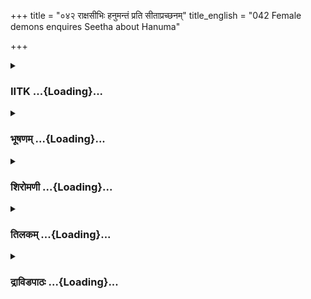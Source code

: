 +++
title = "०४२ राक्षसीभिः हनुमन्तं प्रति सीताप्रच्छनम्"
title_english = "042 Female demons enquires Seetha about Hanuma"

+++
<div caption="श्रीराम-हरिसीताराममूर्ति-घनपाठिभ्यां वचनम्" class="audioEmbed" src="https://archive.org/download/Ramayana-recitation-Sriram-harisItArAmamUrti-Ghanapaati-v2/Kanda_5/Kanda_5_SK-042-Female-demons_enquires_Seetha_about_Hanuma.mp3"></div>

<div class="js_include collapsed" newlevelforh1="3" title="IITK" unfilled url="/purANam/rAmAyaNam/audIchya-pAThaH/iitk/5_sundarakANDam/06-vana-nAshaH/042_rAxasIbhiH_hanumantaM_prati_sItAprachChanam.md">
<details><summary><h3>IITK ...{Loading}...</h3></summary>

Hanuman ruins Ashoka garden -- kills eighty thousand kinkaras



#### श्लोकः
##### मूलम्
ततः पक्षिनिनादेन वृक्षभङ्गस्वनेन च।  
बभूवुस्त्राससम्भ्रान्तास्सर्वे लङ्कानिवासिनः॥5.42.1॥

##### शब्दार्थः
ततः thereafter, पक्षिनिनादेन by the sounds of birds, वृक्षभङ्गस्वनेन by the cracking sound of trees, सर्वे all, लङ्कानिवासिनः the residents of Lanka, त्राससम्भ्रान्ताः were panicked, बभूवुः became.

##### आङ्ग्लानुवादः
The residents of Lanka panicked at the shrieking sounds of birds and cracking sounds of trees.



#### श्लोकः
##### मूलम्
विद्रुताश्च भयत्रस्ता विनेदुर्मृगपक्षिणः।  
रक्षसां च निमित्तानि क्रूराणि प्रतिपेदिरे॥5.42.2॥

##### शब्दार्थः
मृगपक्षिणः beasts and birds, विद्रुताः ran and flown away, भयत्रस्ताः became scared, विनेदुः screeching in all directions, रक्षसां च for the ogres, क्रूराणि fierce, निमित्तानि portents, प्रतिपेदिरे appeared.

##### आङ्ग्लानुवादः
The frightened beasts and birds ran and flew, screeching in all directions. Fierce portents appeared to the demons.



#### श्लोकः
##### मूलम्
ततो गतायां निद्रायां राक्षस्यो विकृताननाः।  
तद्वनं ददृशुर्भग्नं तं च वीरं महाकपिम्॥5.42.3॥

##### शब्दार्थः
ततः then, विकृताननाः women of hideous faces, राक्षस्यः ogressses, निद्रायाम् in sleep, गतायाम् was awakened, भग्नम् devastated, तत् that, वनम् garden, वीरम् hero, तं महाकपिं च that great vanara, ददृशुः saw.

##### आङ्ग्लानुवादः
Hideouslooking ogresses, awakened from sleep, saw the garden devastated by the heroic Vanara.



#### श्लोकः
##### मूलम्
स ता दृष्ट्वा महाबाहुर्महासत्त्वो महाबलः।  
चकार सुमहद्रूपं राक्षसीनां भयावहम्॥5.42.4॥

##### शब्दार्थः
महाबाहुः strong armed one, महासत्त्वः a great hero, महाबलः mighty, सः he, Hanuman, ताः the women, दृष्ट्वा seeing, राक्षसीनाम् for the ogresses, भयावहम् to create fear, सुमहत् very huge, रूपम् form, चकार assumed.

##### आङ्ग्लानुवादः
When the powerful, mighty and strongarmed Hanuman saw the ogresses he assumed a very huge form in order to strike terror in them.



#### श्लोकः
##### मूलम्
ततस्तं गिरिसङ्काशमतिकायं महाबलम्।  
राक्षस्यो वानरं दृष्ट्वा पप्रच्छुर्जनकात्मजाम्॥5.42.5॥

##### शब्दार्थः
ततः then, गिरिसङ्काशम् looking like a mountain, अतिकायम् of huge body, महाबलम्  mighty, तं वानरम् that vanara, दृष्ट्वा after seeing, राक्षस्यः ogresses, जनकात्मजाम् Janaki, पप्रच्छुः questioned.

##### आङ्ग्लानुवादः
Then, seeing the huge body of the mighty vanara resembling a mountain the ogresses questioned Janaki about him.



#### श्लोकः
##### मूलम्
कोऽयं कस्य कुतो वायं किं निमित्तमिहागतः।  
कथं त्वया सहानेन संवादः कृत इत्युत॥5.42.6॥

##### शब्दार्थः
अयम् this person, कः who, कस्य whose, अयम् he, कुतः from where, किं निमित्तम् for what purpose, इह here, आगतः he has come, उत or, अनेन by him, त्वया सह with you, संवादः talk, कृतः  made.

##### आङ्ग्लानुवादः
"Who is he? By whom has he been sent? From where and why did he come here? What dialogue  did you have with him?



#### श्लोकः
##### मूलम्
आचक्ष्व नो विशालाक्षि मा भूत्ते सुभगे भयम्।  
संवादमसितापाङ्गे त्वया किं कृतवानयम्॥5.42.7॥

##### शब्दार्थः
विशालाक्षि largeeyed lady, नः to us, आचक्ष्व O you may tell, सुभगे O auspicious one, ते to you, भयम् fear, मा भूत् let there be none, असितापाङ्गे O lady with dark sideglances, अयम् this, त्वया with you, किम् what, संवादम् dialogue, कृतवान् he had.

##### आङ्ग्लानुवादः
"O lovely, largeeyed lady O auspicious one have no fear. What conversation did he have with you? Tell us".



#### श्लोकः
##### मूलम्
अथाब्रवीन्महासाध्वी सीता सर्वाङ्गसुन्दरी।  
रक्षसां भीमरूपाणां विज्ञाने मम का गतिः॥5.42.8॥

##### शब्दार्थः
अथ then, महासाध्वी a chaste lady, सर्वाङ्गसुन्दरी a lady of beautiful limbs, सीता Sita, तदा then, अब्रवीत् said, भीमरूपाणाम् of fierce form, रक्षसाम् of ogresses, विज्ञाने in knowing, गतिः direction, मम to me, का what?

##### आङ्ग्लानुवादः
Chaste and beautiful Sita said, "How do I know about the ogresses who assume many fierce forms?"



#### श्लोकः
##### मूलम्
यूयमेवाभिजानीत योऽयं यद्वा करिष्यति।  
अहिरेव ह्यहेः पादान्विजानाति न संशयः॥5.42.9॥

##### शब्दार्थः
अयम् this, यः whoever, यद्वा what, करिष्यति he is about, यूयमेव you alone, अभिजानीत you may find out, अहेः of a serpent, पादान् feet, अहिरेव a serpent alone, विजानाति  knows, संशयः doubt, न no.

##### आङ्ग्लानुवादः
"You alone can know about who he is and what he is about. A serpent alone knows the movement (footprints) of another serpent. There is no doubt about it.



#### श्लोकः
##### मूलम्
अहमप्यस्य भीतास्मि नैनं जानामि को न्वयं।  
वेद्मि राक्षसमेवैनं कामरूपिणमागतम्॥5.42.10॥

##### शब्दार्थः
अहमपि I am also, अस्य at him, भीता अस्मि I am scared of,  एनम् him, को नु who he is, अयम् this person, न जानामि I do not know, एनम् him, आगतम् came, कामरूपिणम् who has assumed his desired form in various ways, राक्षसमेव demon only, वेद्मि I think.

##### आङ्ग्लानुवादः
"I am also scared of him. I do not know who he is. I think he is a demon, who came here assuming a form of his choice.



#### श्लोकः
##### मूलम्
वैदेह्या वचनं श्रुत्वा राक्षस्यो विद्रुता दिशः।  
स्थिताः काश्चिद्गताः काश्चिद्रावणाय निवेदितुम्॥5.42.11॥

##### शब्दार्थः
वैदेह्याः Vaidehi's, वचनम् words, श्रुत्वा after listening to, राक्षस्यः ogresses, दिशः in all directions, विद्रुताः ran, काश्चित् some, स्थिताः stood there, काश्चित् some, रावणाय to Ravana, निवेदितुम् to report, गताः fled.

##### आङ्ग्लानुवादः
LIstening to Vaidehi's words the ogresses divided themselves and fled in all directions. While some stood there, others went to report to Ravana.



#### श्लोकः
##### मूलम्
रावणस्य समीपे तु राक्षस्यो विकृताननाः।  
विरूपं वानरं भीममाख्यातुमुपचक्रमुः॥5.42.12॥

##### शब्दार्थः
विकृताननाः uglyfaced, राक्षस्यः shedemons, रावणस्य to Ravana, समीपे presence, विरूपम्  disfigured, भीमम् frightening, वानरम् vanara, आख्यातुम् to report, उपचक्रमुः started.

##### आङ्ग्लानुवादः
The uglyfaced ogresses went to the presence of Ravana and reported about the frightening form of the vanara.



#### श्लोकः
##### मूलम्
अशोकवनिकामध्ये राजन्भीमवपुः कपिः।  
सीतया कृतसंवादस्तिष्ठत्यमितविक्रमः॥5.42.13॥

##### शब्दार्थः
राजन् O king, सीतया with Sita, कृतसंवादः had a dialogue, भीमवपुः fearsome figure, अमितविक्रमः very powerful, कपिः vanara, अशोकवनिकामध्ये in the midst of Ashoka garden, तिष्ठति is stationed.

##### आङ्ग्लानुवादः
"Your majesty an extremely powerful and frightening Vanara had a dialogue with Sita. He is stationed in the midst of Ashoka garden.



#### श्लोकः
##### मूलम्
न च तं जानकी सीता हरिं हरिणलोचना।  
अस्माभिर्बहुधा पृष्टा निवेदयितुमिच्छति॥5.42.14॥

##### शब्दार्थः
हरिणलोचना deereyed, जानकी Janaki, सीता Sita, अस्माभिः by us, पृष्टा questioned, तम् about him, निवेदयितुम् to disclose, न इच्छति not willing.

##### आङ्ग्लानुवादः
"The deereyed Sita is not willing to disclose to us his identity even when we questioned her.



#### श्लोकः
##### मूलम्
वासवस्य भवेद्दूतो दूतो वैश्रवणस्य वा।  
प्रेषितो वापि रामेण सीतान्वेषणकाङ्क्षया॥5.42.15॥

##### शब्दार्थः
वासवस्य Vasava's, दूतः envoy, वैश्रवणस्य Vaisravana's, दूतो वा is he an envoy, सीतान्वेषणकाङ्क्षया or one who has come to trace Sita, रामेण by Rama, प्रेषितो वापि or sent, भवेत् may be.

##### आङ्ग्लानुवादः
"He may be an envoy of Indra or Kubera or of Rama sent with an intent to trace Sita.



#### श्लोकः
##### मूलम्
तेन त्वद्भुतरूपेण यत्तत्तव मनोहरम्।  
नानामृगगणाकीर्णं प्रमृष्टं प्रमदावनम्॥5.42.16॥

##### शब्दार्थः
अद्भुतरूपेण by a person of wonderful form, तेन  by him, मनोहरम् delightful, नानामृगगणाकीर्णम् filled with various kinds of animals, यत् such, तव your, प्रमदावनम् beautiful pleasure garden, प्रमृष्टम् ruined.

##### आङ्ग्लानुवादः
"Your beautiful pleasure garden filled with a variety of beasts has been ruined by this wonderful figure.



#### श्लोकः
##### मूलम्
न तत्र कश्चिदुद्देशो यस्तेन न विनाशितः।  
यत्र सा जानकी सीता स तेन न विनाशितः॥5.42.17॥

##### शब्दार्थः
तेन by him, यः whichever, न विनाशितः not ruined, उद्देशः place, तत्र there, कश्चित् even one, न not, सा that, जानकी Janaki, सीता Sita, यत्र wherever, सः that place, तेन by him, न विनाशितः not ruined.

##### आङ्ग्लानुवादः
There is not a single place that has not been ruined by him there. Only the place where Janaka's daughter, Sita is resting has not been touched.



#### श्लोकः
##### मूलम्
जानकीरक्षणार्थं वा श्रमाद्वा नोपलभ्यते।  
अथवा कश्श्रमस्तस्य सैव तेनाभिरक्षिता॥5.42.18॥

##### शब्दार्थः
जानकीरक्षणार्थं वा is it to protect Janaki, श्रमाद्वा or is it because he was tired, नोपलभ्यते we are not able to understand, अथवा or else, तस्य his, श्रमः tiresomeness, कः what, तेन by him, सैव she alone, अभिरक्षिता is spared.

##### आङ्ग्लानुवादः
"It is not clear whether he spared that place for protecting Janakai or he stopped due to exhaustion. What is fatigue for him? It must be to save her that she is spared by him.



#### श्लोकः
##### मूलम्
चारुपल्लवपुष्पाढ्यं यं सीता स्वयमास्थिता।  
प्रवृद्धश्शिंशुपावृक्षस् स च तेनाभिरक्षितः॥5.42.19॥

##### शब्दार्थः
सीता Sita, चारुपल्लवपुष्पाढ्यम् a tree with lovely tender leaves and flowers, यम् whom, स्वयम् personally, आस्थिता she resorted, सः that, प्रवृद्धः large, शिंशुपावृक्षः simsupa tree, तेन by him, अभिरक्षितः is saved from destruction.

##### आङ्ग्लानुवादः
"He has spared the simsupa tree with lovely, tender leaves and flowers which is a chosen  resort by Sita.



#### श्लोकः
##### मूलम्
तस्योग्ररूपस्योग्र त्वं दण्डमाज्ञातुमर्हसि।  
सीता सम्भाषिता येन तद्वनं च विनाशितम्॥5.42.20॥

##### शब्दार्थः
येन whomsoever, सीता Sita, सम्भाषिता had dialogue, तत् वनं च that garden also, विनाशितम् has been ruined, तस्य his, उग्ररूपस्य of a fierce form, त्वम् you, उग्रम् severe, दण्डम् punishment, आज्ञातुम् to order, अर्हसि is proper

##### आङ्ग्लानुवादः
"Your highness should take severe action on that person of fierce appearance with whom Sita dared to speak, and by whom the garden is ruined.



#### श्लोकः
##### मूलम्
मनः परिगृहीतां तां तव रक्षोगणेश्वर।  
कस्सीतामभिभाषेत यो न स्यात्त्यक्तजीवितः॥5.42.21॥

##### शब्दार्थः
रक्षोगणेश्वर O lord of the demon clan, मनः परिगृहीताम् one who is desired by you, तां सीताम् that Sita, यः whoever, त्यक्तजीवितः given up hope of life, न स्यात् if not, कः who, अभिभाषेत he will dare to talk.

##### आङ्ग्लानुवादः
"O lord of the demon clan Who dares to talk to Sita if he has not given up all hope of life, since she is desired by you".



#### श्लोकः
##### मूलम्
राक्षसीनां वचश्त्रुत्वा रावणो राक्षसेश्वरः।  
हुताग्निरिव जज्वाल कोपसंवर्तितेक्षणः॥5.42.22॥

##### शब्दार्थः
राक्षसेश्वरः lord of ogres, रावणः Ravana, राक्षसीनाम् shedemons, वचः words, श्रुत्वा after hearing, कोपसंवर्तितेक्षणः his eyeballs rolling in anger, हुताग्निरिव like sacrificial fire into which offering is made,जज्वाल flared.

##### आङ्ग्लानुवादः
On listening to the report of the ogresses, Ravana, the lord of demons flared up like blazing flame of a sacrificial fire, his eyeballs rolling in rage.



#### श्लोकः
##### मूलम्
तस्य क्रुद्धस्य नेत्राभ्यां प्रापतन्नास्रबिन्दवः।  
दीप्ताभ्यामिव दीपाभ्यां सार्चिषस् स्नेहबिन्दवः॥5.42.23॥

##### शब्दार्थः
क्रुद्धस्य of the angry, तस्य his, नेत्राभ्याम् from both the eyes, दीप्ताभ्याम् burning ones, दीपाभ्याम् from two lamps, सार्चिषः with flames, स्नेहबिन्दवः इव like drops of oil, अस्रबिन्दवः drops of tears, प्रापतन् fell down.

##### आङ्ग्लानुवादः
From his angry eyes fell down drops of tears just as burning drops of oil drip from two burning lamps.



#### श्लोकः
##### मूलम्
आत्मनस्सदृशान्शूरान्किङ्करान्नाम राक्षसान्।  
व्यादिदेश महातेजा निग्रहार्थं हनूमतः॥5.42.24॥

##### शब्दार्थः
महातेजाः powerful, हनूमतः Hanuman's, निग्रहार्थम् to catch, आत्मनः his, सदृशान् equals, शूरान् heroes, किङ्करान्नाम called kinkaras, राक्षसान् demons, व्यादिदेश commanded.

##### आङ्ग्लानुवादः
Then powerful Ravana commanded heroic demons called kinkaras who vied in strength to catch Hanuman.



#### श्लोकः
##### मूलम्
तेषामशीतिसाहस्रं किङ्कराणां तरस्विनाम्।  
निर्ययुर्भवनात्तस्मात्कूटमुद्गरपाणयः॥5.42.25॥  
महोदरा महादंष्ट्रा घोररूपा महाबलाः।  
युद्धाभिमनसस्सर्वे हनुमद्ग्रहणोद्यताः॥5.42.26॥

##### शब्दार्थः
तरस्विनाम् of swiftmoving ones, तेषां किङ्कराणाम् of the kinkaras, अशीतिसाहस्रम् eighty thousand, महोदराः largebellied, महादंष्ट्राः largetoothed, घोररूपाः dreadfullooking, महाबलाः powerful, युद्धाभिमनसः ready to fight in war, सर्वे all, कूटमुद्गरपाणयः hammers and clubs, हनुमद्ग्रहणोद्यताः resolved to capture Hanuman, तस्मात् from that, भवनात् building, निर्ययुः came out.

##### आङ्ग्लानुवादः
Eighty thousand powerful  kinkaras (a clan of demons), largebellied, with large teeth and of dreadful appearance, swift in action, armed with hammers and clubs marched from there, resolved to capture Hanuman.



#### श्लोकः
##### मूलम्
ते कपीन्द्रं समासाद्य तोरणस्थमवस्थितम्।  
अभिपेतुर्महावेगाः पतङ्गा इव पावकम्॥5.42.27॥

##### शब्दार्थः
ते they, तोरणस्थम् near the archway, अवस्थितम् stood ready, कपीन्द्रम् leader of vanaras, समासाद्य having approached, महावेगाः swift ones, पतङ्गाः moths, पावकम् इव like rushing into the flame, अभिपेतुः rushed.

##### आङ्ग्लानुवादः
The kinkaras rushed towards the leader of vanaras who stood near the archway like the moths rushing towards the flame.



#### श्लोकः
##### मूलम्
ते गदाभिर्विचित्राभिः परिघैः काञ्चनाङ्गदैः।  
आजघ्नुर्वानरश्रेष्ठं शरैश्चादित्यसन्निभैः॥5.42.28॥

##### शब्दार्थः
ते they, विचित्राभिः with wonderful ones, गदाभिः with iron maces, काञ्चनाङ्गदैः edged with gold, परिघैः with crowbars, आदित्यसन्निभैः resembling the Sun, शरैश्च with arrows, वानरश्रेष्ठम् best of vanaras, आजघ्नुः assailed.

##### आङ्ग्लानुवादः
They assailed Hanuman with iron maces, crowbars edged with gold and shining arrows resembling the Sun.



#### श्लोकः
##### मूलम्
मुद्गरैः पट्टिशैश्शूलैः प्रासतोमरशक्तिभिः।  
परिवार्य हनूमन्तं सहसा तस्थुरग्रतः॥5.42.29॥

##### शब्दार्थः
मुद्गरैः with hammers, पट्टि with sharpedged spears, शूलैः with tridents, प्रासतोमरशक्तिभिः with barbed missiles and powerful javelins, सहसा at once, हनूमन्तम् Hanuman, परिवार्य surrounded, अग्रतः in front of him, तस्थुः stood.

##### आङ्ग्लानुवादः
They quickly surrounded Hanuman and stood with hammers, sharpedged spears, tridents, barbed missiles and powerful javelins.



#### श्लोकः
##### मूलम्
हनुमानपि तेजस्वी श्रीमान्पर्वतसन्निभः।  
क्षितावाविध्य लाङ्गूलं ननाद च महास्वनम्॥5.42.30॥

##### शब्दार्थः
तेजस्वी brilliant, श्रीमान् illustrious one, पर्वतसन्निभः resembling a mountain, हनुमानपि Hanuman also, लाङ्गूलम् tail, क्षितौ on the ground, आविध्य waved, महास्वनम् causing loud sound, ननाद च roared.

##### आङ्ग्लानुवादः
Gigantic Hanuman, illustrious and brilliant, roared and waved his tail striking it with force on the ground causing loud sound.



#### श्लोकः
##### मूलम्
स भूत्वा सुमहाकायो हनुमान्मारुतात्मजः।  
धृष्टमास्फोटयामास लङ्कां शब्देन पूरयन्॥5.42.31॥

##### शब्दार्थः
मारुतात्मजः Maruti's son, सः हनुमान् that Hanuman, सुमहाकायः with a huge body, भूत्वा assuming, शब्देन by the sound, लङ्काम् entire Lanka, पूरयन् echoed, धृष्टम् wildly, अस्फोटयामास patted.

##### आङ्ग्लानुवादः
Hanuman, son of Maruti, enlarged his body to a huge size and patted himself wildly  making loud noise that echoed the entire Lanka.



#### श्लोकः
##### मूलम्
तस्यास्फोटितशब्देन महता सानुनादिना।  
पेतुर्विहङ्गा गगनादुच्चैश्चेदमघोषयत्॥5.42.32॥

##### शब्दार्थः
सानुनादिना by the frightening echoing sound, महता with great, तस्य his, अस्फोटितशब्देन by the sound of the patting, विहङ्गाः birds, गगनात् from the sky, पेतुः fell down, उच्चैः with a loud noise, इदम् thus, अघोषयत् च proclaimed.

##### आङ्ग्लानुवादः
By the highly frightening sound caused by Hanuman patting, the birds from the sky fell down making a loud noise and Hanuman proclaimed in a loud voice as followsः



#### श्लोकः
##### मूलम्
जयत्यतिबलो रामो लक्ष्मणश्च महाबलः।  
राजा जयति सुग्रीवो राघवेणाभिपालितः॥5.42.33॥

##### शब्दार्थः
अतिबलः mighty, रामः Rama, जयति is victorious, महाबलः powerful, लक्ष्मणश्च Lakshmana also, राघवेण by Rama, अभिपालितः ruled, राजा king, सुग्रीवः Sugriva, जयति is victorious.

##### आङ्ग्लानुवादः
"Victory to Rama, the mighty and powerful, Victory to Lakshmana. Victory to king Sugriva who is ruled by Rama."



#### श्लोकः
##### मूलम्
दासोऽहं कोसलेन्द्रस्य रामस्याक्लिष्टकर्मणः।  
हनुमान्शत्रुसैन्यानां निहन्ता मारुतात्मजः॥5.42.34॥

##### शब्दार्थः
शत्रुसैन्यानाम् of the enemy army, निहन्ता killer, मारुतात्मजः son of the Windgod, हनुमान् Hanuman, अहम् I am, कोसलेन्द्रस्य of the lord of Kosala kingdom, अक्लिष्टकर्मणः a man of unwearied action, रामस्य Rama's, दासः servant.

##### आङ्ग्लानुवादः
"I, son of the Windgod, destroyer of hostile armies, am a servant of Rama, the lord of Kosala kingdom, a man of unwearied action.



#### श्लोकः
##### मूलम्
न रावणसहस्रं मे युद्धे प्रतिबलं भवेत्।  
शिलाभिस्तु प्रहरतः पादपैश्च सहस्रशः॥5.42.35॥

##### शब्दार्थः
सहस्रशः a thousand ways, शिलाभिः with stones, पादपैश्च with even trees, प्रहरतः while I pound, मे to me, युद्धे in war, रावणसहस्रम् a thousand Ravanas, प्रतिबलम् match in strength, न भवेत् will not.

##### आङ्ग्लानुवादः
Even a thousand Ravanas will not match me in strength when I pound stones and trees in a thousand ways.



#### श्लोकः
##### मूलम्
अर्दयित्वा पुरीं लङ्कामभिवाद्य च मैथिलीम्।  
समृद्धार्थो गमिष्यामि मिषतां सर्वरक्षसाम्॥5.42.36॥

##### शब्दार्थः
सर्वरक्षसाम् all ogres, मिषताम् as they gaze, लङ्कां पुरीम् city of Lanka, अर्दयित्वा shall destroy, मैथिलीम् to Mythili, अभिवाद्य च and pay respects, समृद्धार्थः having accomplished my purpose, गमिष्यामि I will return.

##### आङ्ग्लानुवादः
"I shall destroy the city of Lanka and pay my respects to Mythili right under the nose of all demons. I will return with my purpose accomplished.



#### श्लोकः
##### मूलम्
तस्य सन्नादशब्देन तेऽभवन्भयशङ्किताः।  
ददृशुश्च हनूमन्तं सन्ध्यामेघमिवोन्नतम्॥5.42.37॥

##### शब्दार्थः
ते they, तस्य his, सन्नादशब्देन with the sound of hearing, भयशङ्किताः errified, अभवन् seemed, सन्ध्यामेघमिव like a cloud in twilight, उन्नतम् towering, हनूमन्तम् Hanuman, ददृशुश्च saw.

##### आङ्ग्लानुवादः
Terrified on hearing the roar, the kinkaras looked at the towering Hanuman who seemed like a cloud in twilight (red in colour).



#### श्लोकः
##### मूलम्
स्वामिसन्देशनिश्शङ्कास्ततस्ते राक्षसाः कपिम्।  
चित्रैः प्रहरणैर्भीमैरभिपेतुस्ततस्ततः॥5.42.38॥

##### शब्दार्थः
ततः then, ते they, राक्षसाः demons, स्वामिसन्देशनिःशङ्काः on account the king's command putting aside their fear, चित्रैः with dreadful, प्रहरणैः with weapons, कपिम् the vanara, अभिपेतुः attacked him.

##### आङ्ग्लानुवादः
Obeying their king's commnad, putting aside their fear, the kinkaras freely attacked the vanara  from all directions with dreadful weapons.



#### श्लोकः
##### मूलम्
स तैः परिवृतश्शूरैस्सर्वतस्सुमहाबलः।  
आससादाऽयसं भीमं परिघं तोरणाश्रितम्॥5.42.39॥

##### शब्दार्थः
सुमहाबलः exceesively powerful one, सः he, Hanuman, शूरैः with heroes, तैः with those, सर्वतः all over, परिवृतः surrounded, तोरणाश्रितम् near the  archway, भीमम् terrific, आयसम् a weapon made of iron, परिघम् iron beam, आससाद picked up.

##### आङ्ग्लानुवादः
Extremely powerful Hanuman surrounded by heroes all over, on his part went to the archway and picked up a terrific iron beam.



#### श्लोकः
##### मूलम्
स तं परिघमादाय जघान रजनीचरान्।  
स पन्नगमिवादाय स्फुरन्तं विनतासुतः॥5.42.40॥  
विचचाराम्बरे वीरः परिगृह्य च मारुतिः।

##### शब्दार्थः
सः he, तं परिघम् that iron beam, आदाय took hold, रजनीचरान् nightrangers, जघान struck them, वीरः hero, सः मारुतिः that Maruti, विनतासुतः just as Vinatha's son, स्फुरन्तम् shoots, पन्नगम् serpent, आदाय seized, परिगृह्य took hold, अम्बरे in the sky, विचचार started moving.

##### आङ्ग्लानुवादः
Hanuman, the mighty hero, seized the iron beam and struck the kinkaras, just as Garuda, the son of Vinata shoots up a struggling serpent and starts taking strides in the sky with the weapon in his hand (like Indra with his thunderbolt did with demons).



#### श्लोकः
##### मूलम्
स हत्वा राक्षसान्वीरान्किङ्करान्मारुतात्मजः॥5.42.41॥  
युद्धाकाङ्क्षी पुनर्वीरस्तोरणं समुपाश्रितः।

##### शब्दार्थः
वीरः hero, सः मारुतात्मजः that Windgod's son, वीरान् heroes, किङ्करान् kinkaras, राक्षसान् ogres, हत्वा having killed, पुनः again, युद्धाकाङ्क्षी desiring further combat, तोरणम् archway, समुपाश्रितः reached.

##### आङ्ग्लानुवादः
The great Windgod's son killed the kinkaras, and returned to the archway desiring further combat.



#### श्लोकः
##### मूलम्
ततस्तस्माद्भयान्मुक्ताः कतिचित्तत्र राक्षसाः॥5.42.42॥  
निहतान्किङ्करान्सर्वान्रावणायन्यवेदयन्।

##### शब्दार्थः
ततः then, तत्र that, तस्मात् from fear, भयात् out of fear, मुक्ताः relieved, कतिचित् some, राक्षसाः ogres, सर्वान् all, किङ्करान् kinkaras, निहतान् killed, रावणाय to Ravana, न्यवेदयन् reported.

##### आङ्ग्लानुवादः
Then a few surviving ogres took to their heels after getting over that shock and reported to Ravana of the destruction of the kinkaras in the combat



#### श्लोकः
##### मूलम्
स राक्षसानां निहतं महद्बलं निशम्य राजा परिवृत्तलोचनः।  
समादिदेशाप्रतिमं पराक्रमे प्रहस्तपुत्रं समरे सुदुर्जयम्॥5.42.43॥

##### शब्दार्थः
स he, राजा king, राक्षसानाम् of ogres, महत् mighty, बलम् army, निहतम् killed, निशम्य after hearing, परिवृत्तलोचनः with his eyes rolling, पराक्रमे in valour, अप्रतिमम् matchless, समरे in war, सुदुर्जयम् difficult to conquer, प्रहस्तपुत्रम् son of Prahasta, समादिदेश commanded.

##### आङ्ग्लानुवादः
The mighty demon king having heard about the killing of the formidable army of ogres, his eyes rolling in rage, commanded the son of Prahasta, who is difficult to conquer and matchless in war.  

#### समाप्तिः
 श्रीमद्रामायणे वाल्मीकीय आदिकाव्ये सुन्दरकाण्डे द्विचत्वारिंशस्सर्गः॥  
Thus ends the fortysecond sarga of Sundarakanda of the holy Ramayana, the first epic composed by sage Valmiki.

</details>
</div>
<div class="js_include collapsed" newlevelforh1="3" title="भूषणम्" unfilled url="/purANam/rAmAyaNam/audIchya-pAThaH/TIkA/bhUShaNa_iitk/5_sundarakANDam/06-vana-nAshaH/042_rAxasIbhiH_hanumantaM_prati_sItAprachChanam.md">
<details><summary><h3>भूषणम् ...{Loading}...</h3></summary>



ततः पक्षिनिनादेन वृक्षभङ्गस्वनेन च ।  

बभूवुस्त्राससंभ्रान्ताः सर्वे लङ्कानिवासिनः  ॥  ५।४२।१ ॥   

विद्रुताश्च भयत्रस्ता विनेदुर्मृगपक्षिणः ।  

रक्षसां च निमित्तानि क्रूराणि प्रतिपेदिरे  ॥  ५।४२।२ ॥   

ततो गतायां निद्रायां राक्षस्यो विकृताननाः ।  

तद्वनं ददृशुर्भग्नं तं च वीरं महाकपिम्  ॥  ५।४२।३ ॥   

स ता दृष्ट्वा महाबाहूर्महासत्त्वो महाबलः ।  

चकार सुमहद्रूपं राक्षसीनां भयावहम्  ॥  ५।४२।४ ॥   

ततः पक्षीत्यादि  ॥  ५।४२।१४ ॥   

  

ततस्तं गिरिसङ्काशमतिकायं महाबलम् ।  

राक्षस्यो वानरं दृष्ट्वा पप्रच्छुर्जनकात्मजाम्  ॥  ५।४२।५ ॥   

को ऽयं कस्य कुतो वा ऽयं किंनिमित्तमिहागतः ।  

कथं त्वया सहानेन संवादः कृत इत्युत  ॥  ५।४२।६ ॥   

आचक्ष्व नो विशालाक्षि मा भूत्ते सुभगे भयम् ।  

संवादमसितापाङ्गे त्वया किं कृतवानयम्  ॥  ५।४२।७ ॥   

ततस्तमित्यादि । उतशब्दो वार्थे । "उताप्यर्थविकल्पपयोः" इत्यमरः । संवादो
वा कथं कृत इति पप्रच्छुरिति पूर्वेण सम्बन्धः । कः किन्नामकः । कस्य कस्य
सम्बन्धी पुरुषः । कुतः कस्माद्देशादागतः । किन्निमित्तं किं
प्रयोजनमुद्दिश्य । संवादं किं कृतवान् किमुद्दिश्य कृतवान् । सर्वस्यापि
पप्रच्छुरिति पूर्वेणान्वयः  ॥  ५।४२।५७ ॥   

  

अथाब्रवीत्तदा साध्वी सीता सर्वाङ्गसुन्दरी ।  

रक्षसां भीमरूपाणां विज्ञाने मम का गतिः  ॥  ५।४२।८ ॥   

यूयमेवाभिजानीत यो ऽयं यद्वा करिष्यति ।  

अहिरेव ह्यहेः पादान् विजानाति न संशयः  ॥  ५।४२।९ ॥   

अहमप्यस्य भीता ऽस्मि नैनं जानामि कोन्वयम् ।  

वेद्मि राक्षसमेवैनं कामरूपिणमागतम्  ॥  ५।४२।१० ॥   

अथाब्रवीदित्यादि । अयं यः यादृशः । यद्वा कार्यं करिष्यति
तद्यूयमेवाभिजानीतेति संबन्धः । नैनं जानामीति । "विवाहकाले रतिसंप्रयोगे
प्राणात्यये सर्वधनापहारे । (विप्रस्य) मित्रस्य चार्थेप्यनृतं वदेयुः
पञ्चानृतान्याहुरपातकानि  ॥ " इति स्मरणादसत्योक्तिः ॥  ५।४२।८१०  ॥   

  

वैदेह्या वचनं श्रुत्वा राक्षस्यो विद्रुता दिशः ।  

स्थिताः काश्चिद्गताः काश्चिद्रावणाय निवेदितुम्  ॥  ५।४२।११ ॥   

रावणस्य समीपे तु राक्षस्यो विकृताननाः ।  

विरूपं वानरं भीममाख्यातुमुपचक्रमुः  ॥  ५।४२।१२ ॥   

अशोकवनिकामध्ये राजन् भीमवपुः कपिः ।  

सीतया कृतसंवादस्तदिष्ठत्यमितविक्रमः  ॥  ५।४२।१३ ॥   

न च तं जानकी सीता हरिं हरिणलोचना ।  

अस्माभिर्बहुधा पृष्टा निवेदयितुमिच्छिति  ॥  ५।४२।१४ ॥   

वासवस्य भवेद्दूतो दूतो वैश्रवणस्य वा ।  

प्रेषितो वा ऽपि रामेण सीतान्वेषणकाङ्क्षया  ॥  ५।४२।१५ ॥   

वैदेह्या इति । दिशः दिक्षु, वनस्य पार्श्वेष्वित्यर्थः । विद्रुताः
विलीनाः । निवेदितुं निवेदयितुम्  ॥  ५।४२।१११५ ॥   

  

तेन त्वद्भुतरूपेण यत्तत्तव मनोहरम् ।  

नानामृगगणाकीर्णं प्रमृष्टं प्रमदावनम्  ॥  ५।४२।१६ ॥   

न तत्र कश्चिदुद्देशो यस्तेन न विनाशितः ।  

यत्र सा जानकी सीता स तेन न विनाशितः  ॥  ५।४२।१७ ॥   

जानकीरक्षणार्थं वा श्रमाद्वा नोपलभ्यते ।  

अथवा कः श्रमस्तस्य सैव तेनाभिरक्षिता  ॥  ५।४२।१८ ॥   

चारुपल्लवपुष्पाढ्यं यं सीता स्वयमास्थिता ।  

प्रवृद्धः शिंशुपावृक्षः स च तेनाभिरक्षितः  ॥  ५।४२।१९ ॥   

प्रमृष्टं भग्नमित्यर्थः  ॥  ५।४२।१६१९ ॥   

  

तस्योग्ररूपस्योग्र त्वं दण्डमाज्ञातुमर्हसि ।  

सीता संभाषिता येन तद्वनं च विनाशितम्  ॥  ५।४२।२० ॥   

मनःपरिगृहीतां तां तव रक्षोगणेश्वर ।  

कः सीतामभिभाषेत यो न स्यात्त्यक्तजीवितः  ॥  ५।४२।२१ ॥   

तस्येति । हे उग्र । त्वम् आज्ञातुम् आज्ञापयितुम्  ॥  ५।४२।२०२१ ॥   

  

राक्षसीनां वचः श्रुत्वा रावणो राक्षसेश्वरः ।  

हुताग्निरिव जज्वाल कोपसंवर्तितेक्षणः  ॥  ५।४२।२२ ॥   

तस्य क्रुद्धस्य नेत्राभ्यां प्रापतन्नास्रबिन्दवः ।  

दीप्ताभ्यामिव दीपाभ्यां सार्चिषः स्नेहबिन्दवः  ॥  ५।४२।२३ ॥   

संवर्तितेक्षणः परिवर्तितेक्षणः  ॥  ५।४२।२२२३ ॥   

  

आत्मनः सदृशाञ्छूरान् किङ्करान्नाम राक्षसान् ।  

व्यादिदेश महातेजा निग्रहार्थं हनूमतः  ॥  ५।४२।२४ ॥   

नाम प्रसिद्धौ । किंकर इति प्रसिद्धानित्यर्थः  ॥  ५।४२।२४ ॥   

  

तेषामशीतिसाहस्रं किङ्कराणां तरस्विनाम्  ॥  ५।४२।२५ ॥   

किंकराणां सङ्ख्यां निर्दिशति तेषामिति  ॥  ५।४२।२५ ॥   

  

निर्ययुर्भवनात् तस्मात्कूटमुद्गरपाणयः ।  

महोदरा महादंष्ट्रा घोररूपा महाबलाः ।  

युद्धाभिमनसः सर्वे हनुमद्ग्रहणोन्मुखाः  ॥  ५।४२।२६ ॥   

निर्युरिति । सर्व इति विशेष्यम् । कूटो नाम अयस्कारकूटसदृश आयुधविशेषः ।
मुद्गरः द्रुघणः  ॥  ५।४२।२६ ॥   

  

ते कपीन्द्रं समासाद्य तोरणस्थमवस्थितम् ।  

अभिपेतुर्महावेगाः पतङ्गा इव पावकम्  ॥  ५।४२।२७ ॥   

अवस्थितं युद्धाय सन्नद्धमित्यर्थः  ॥  ५।४२।२७ ॥   

  

ते गदाभिर्विचित्राभिः परिघैः काञ्चनाङ्गदैः ।  

आजघ्नुर्वानरश्रेष्ठं शरैश्चादित्यसन्निभैः  ॥  ५।४२।२८ ॥   

परिघैः परिघपातनैः । काञ्चानाङ्गदैः काञ्चनपटैः  ॥  ५।४२।२८ ॥   

  

मुद्गरैः पट्टिशैः शूलैः प्रासतोमरशक्तिभिः ।  

परिवार्य हनूमन्तं सहसा तस्थुरग्रतः  ॥  ५।४२।२९ ॥   

मुद्गरैरिति । पट्टिशो नाम लोहदण्डः तीक्ष्णधारः क्षुरोपम आयुधविशेषः ।
अत्रेत्थंभूतलक्षणे तृतीया । प्रासः कुन्तः । तोमरः आयुधविशेषः ।  ॥ 
५।४२।२९ ॥   

  

हनुमानपि तेजस्वी श्रीमान् पर्वतसन्निभिः ।  

क्षितावाविध्य लांगूलं ननाद च महास्वनम्  ॥  ५।४२।३० ॥   

श्रीमानिति तात्कालिकहर्षकृतकान्तिरुच्यते  ॥  ५।४२।३० ॥   

  

स भूत्वा सुमहाकायो हनुमान् मारुतात्मजः ।  

धृष्टमास्फोटयामास लङ्कां शब्देन पूरयन्  ॥  ५।४२।३१ ॥   

धृष्टमिति क्रियाविशेषणम्  ॥  ५।४२।३१ ॥   

  

तस्यास्फोटितशब्देन महता सानुनादिना ।  

पेतुर्विहङ्गा गगनादुच्चैश्चेदमघोषयत्  ॥  ५।४२।३२ ॥   

तस्येत्यादि । सानुनादिना सप्रतिध्वनिना । यद्वा अनुनादिनः पर्वतगुहादयः
तत्सहितेन । यद्वा सानुषु प्रतिध्वनिं कुर्वता । उच्चैश्चेदमघोषयदिति । स
हनुमान् इदं वक्ष्यमाणं वचनमुच्चैरघोषयत्  ॥  ५।४२।३२ ॥   

  

जयत्यतिबलो रामो लक्ष्मणश्च महाबलः ।  

राजा जयति सुग्रीवो राघवेणाभिपालितः  ॥  ५।४२।३३ ॥   

घोषणवचनमाह जयतीत्यादि । अभिपालितः वालिवधेन  ॥  ५।४२।३३ ॥   

  

दासो ऽहं कोसलेन्द्रस्य रामस्याक्लिष्टकर्मणः ।  

हनुमान् शत्रुसैन्यानां निहन्ता मारुतात्मजः  ॥  ५।४२।३४ ॥   

अक्लिष्टकर्मण इत्यनेन स्वदास्यं न कर्मकृतम्, किन्तु
स्वरूपप्रयुक्तमित्युच्यते  ॥  ५।४२।३४ ॥   

  

न रावणसहस्रं मे युद्धे प्रतिबलं भवेत् ।  

शिलाभिस्तु प्रहरतः पादपैश्च सहस्रशः  ॥  ५।४२।३५ ॥   

प्रतिबलं समानबलम् । प्रहरतः, राक्षसानिति शेषः । प्रहारमात्रेण वा
हनुमद्विशेषणम्  ॥  ४।४२।३५ ॥   

  

अर्दयित्वा पुरीं लङ्कामभिवाद्य च मैथिलीम् ।  

समृद्धार्थो गमिष्यामि मिषतां सर्वरक्षसाम्  ॥  ५।४२।३६ ॥   

अर्दयित्वेति । मिषतां पश्यताम् । अनादरे षष्ठी  ॥  ५४२।३६ ॥   

  

तस्य सन्नादशब्देन ते ऽभवन् भयशङ्किताः ।  

ददृशुश्च हनूमन्तं सन्ध्यामेघमिवोन्नतम्  ॥  ५।४२।३७ ॥   

सन्ध्यामेघमिवेति रक्तवर्णत्वात्  ॥  ५।४२।३७ ॥   

  

स्वामिसन्देशनिश्शङ्कास्ततस्ते राक्षसाः कपिम् ।  

चित्रैः प्रहरणैर्भीमैरभिपेतुस्ततस्ततः  ॥  ५।४२।३८ ॥   

स तैः परिवृतः शूरैः सर्वतः स महाबलः ।  

आससादायसं भीमं परिघं तोरणाश्रितम्  ॥   

स तं परिघमादय जघान रजनीचरान्  ॥  ५।४२।३९ ॥   

ततस्तत इति । अनेनास्य समीपं सहसा गन्तुमशक्ता इत्यवगम्यते  ॥ 
५।४२।३८,३९ ॥   

  

स पन्नगमिवादाय स्फुरन्तं विनतासुतः ।  

विचचाराम्बरे वीरः परिगृह्य च मारुतिः  ॥  ५।४२।४० ॥   

\[सूदयामास वज्रेण दैत्यानिव सहस्रदृक्\]  

स हत्वा राक्षसान् वीरान् किङ्करान् मारुतात्मजः ।  

युद्धाकाङ्क्षी पुनर्वीरस्तोरणं समुपाश्रितः  ॥  ५।४२।४१ ॥   

स पन्नगमिति सपरिवत्वमात्रे दृष्टान्तः । परिगृह्य, परिघमिति शेषः ।
स्फुरन्तं पन्नगमादाय विनतासुत इव स वीरो मारुतिः परिघं परिगृह्याम्बरे
विचचारेति सम्बन्धः  ॥  ५।४२।४०४१ ॥   

  

ततस्तस्माद्भयान्मुक्ताः कतिचित्तत्र राक्षसाः ।  

निहतान् किङ्करान् सर्वान् रावणाय न्यवेदयन्  ॥  ५।४२।४२ ॥   

स राक्षसानां निहतं महद्बलं निशम्य राजा परिवृत्तलोचनः ।  

समादिदेशाप्रतिमं पराक्रमे प्रहस्त पुत्रं समरे सुदुर्जयम्  ॥  ५।४२।४३ ॥   

इत्यार्षे श्रीरामायणे वाल्मीकीये आदिकाव्ये श्रीमत्सुन्दरकाण्डे
द्विचत्वारिंशः सर्गः  ॥  ५।४२ ॥   

तस्मात् भयान्मुक्ताः दूरस्थाः इत्यर्थः  ॥  ५।४२।४२,४३ ॥   

इति श्रीगोविन्दराजविरचिते श्रीरामायणभूषणे श्रृङ्गारतिलकाख्याने
सुन्दरकाण्डव्याख्याने द्विचत्वारिंशः सर्गः  ॥  ५।४२ ॥   



</details>
</div>
<div class="js_include collapsed" newlevelforh1="3" title="शिरोमणी" unfilled url="/purANam/rAmAyaNam/audIchya-pAThaH/TIkA/shiromaNI_iitk/5_sundarakANDam/06-vana-nAshaH/042_rAxasIbhiH_hanumantaM_prati_sItAprachChanam.md">
<details><summary><h3>शिरोमणी ...{Loading}...</h3></summary>



हनुमत्कर्तृकवनिकाविध्वंसानन्तरकालिकं वृत्तान्तमाह तत इत्यादिभिः ।
पक्षिनिनादादिना सर्वे लङ्कानिवासिनः त्रासेन भयेन संभ्रान्ताः
उद्विग्नचित्ताः बभूवुः  ॥  ५।४२।१  ॥   

  

विद्रुता इति । भयत्रस्ताः अत एव विद्रुताः मृगपक्षिणः विनेदुः रक्षसां
समीपे क्रूराणि भयंकराणि निमित्तानि शकुनाः प्रतिपेदिरे प्रापुः  ॥  ५।४२।२
 ॥   

  

तत इति । निद्रायां गतायां सत्यां भग्नं वनं महाकपिं च ददृशुः  ॥  ५।४२।३
 ॥   

  

स इति । स हनुमान् ताः राक्षसीः दृष्ट्वा राक्षसीनां भयावहं रूपं चकार  ॥ 
५।४२।४  ॥   

तत इति । ततो ऽन्तरं गिरिसंकाशं वानरं दृष्ट्वा राक्षस्यो जनकात्मजां
पप्रच्छुः  ॥  ५।४२।५  ॥   

  

तत्प्रश्नाकारमाह क इति । अयं कः किंनामेत्यर्थः, त्वया सह संवादः कथं कृतः
इत्याचक्ष्व कथय । नच संवादसमये तासां निद्रितात्वेन संवादज्ञानाभावात् कथं
तद्विषयकः प्रश्न इति वाच्यं संवादसमये किञ्चिन्निद्रापगमेन
सीतामुखप्रसादहेतुकतत्सम्बन्ध्यनुमानेन वा तज्ज्ञानसंभवात् ।
श्लोकद्वयमेकान्वयि  ॥  ५।४२।६,७  ॥   

  

अथेति । अथ राक्षसीप्रस्नश्रवणानन्तरं सीता अब्रवीत् । तद्वचनाकारमाह
कामरूपाणां रक्षसां विज्ञाने विशेषतो ज्ञापने मम का गतिः राक्षसानाम्
अविश्वस्तत्वेनान्यकर्तृकबोधाश्रयत्वस्यासंभवात् राक्षसा एव सर्वं जानन्तु
इत्यर्थः  ॥  ५।४२।८  ॥   

  

यूयमिति । अस्य जात्यादि यो ऽयं वा यत्करिष्यति वा तत् यूयमेव जानीत । तत्र
दृष्टान्तः अहेः सर्पस्य पादान् अहिरेव विजानाति । ५।४२।९  ॥   

अहमिति । अहमप्यतिभीता हनुमदर्थं भयं प्राप्ता ऽस्मीति ताप्तर्यम् । अतः को
ऽयम् इति नैव जानामि बोधयामि परन्तु आगतमेनं राक्षसं राक्षससदृशं कामरूपिणं
वेद्मि बोधयामि  ॥  ५।४२।१०  ॥   

  

वैदेह्या इति । वैदेह्या वचनं श्रुत्वा काश्चिद्राक्षस्यः स्थिताः तूष्णीं
बभूवुरित्यर्थः । काश्चित्तु रावणाय निवेदितुं द्रुतं गताः  ॥  ५।४२।११  ॥   

  

रावणस्येति । राक्षस्यः रावणस्य समीपे गत्वेति शेषः, रावणाय रावणं बोधयितुं
वानरं न्यवेदिषुः  ॥  ५।४२।१२  ॥   

  

निवेदनप्रकारमाह अशोकेति । सीतया कृतः संवादो येन सो ऽमितविक्रमः कपिः
तिष्ठति  ॥  ५।४२।१३  ॥   

  

नेति । तं हरिं वानरम् अस्माभिः पृष्टापि जानकी निवेदयितुं बोधयितुं
नेच्छति  ॥  ५।४२।१४  ॥   

  

स्वोत्प्रेक्षितमाह वासवस्येति । वासवादन्यतरस्य दूतो भवेत् रामेण प्रेषितो
वा दूतो भवेत्  ॥  ५।४२।१५  ॥   

  

ननु किं तदागमनेनेत्यत आह तेनेति । यत्तव प्रमदावनं तत् तेन वानरेण
प्रमृष्टं विध्वंसितम्  ॥  ५।४२।१६  ॥   

  

नेति । तेन वानरेण यः कश्चिदुद्देशः स्थलं न विनाशितः स तत्र वनिकायां
नास्ति यत्र देशे सा जानकी स देशस्तु तेन न विनाशितः  ॥  ५।४२।१७  ॥   

  

तन्मात्रविनाशाभावे को हेतुरित्यत आह जानकीति । नोपलक्ष्यते निश्चीयते
पूर्वपक्ष एव सिद्धान्त इति निश्चित्याह अथवेति । तस्य अतिभयङ्करस्य कः
श्रमः श्रमो न संभवतीत्यर्थः । अतः तेन सा सीतैवाभिरक्षिता  ॥  ५।४२।१८  ॥   

  

चार्विति । यं सीता आस्थिता स शिंशुपावृक्षः तेन वानरेणाभिरक्षितः  ॥ 
५।४२।१९  ॥   

  

तस्येति । येन सीता संभाषिता वनंचविनाशितं तस्योग्रं दण्डमाज्ञातुमर्हसि  ॥ 
५।४२।२०  ॥   

  

मन इति । तव मनःपरिगृहीतां मनसा निरुद्धां तां सीतां यस्त्यक्तजीवितो न
स्यात् स को ऽभिभाषेत न को ऽपीत्यर्थः  ॥  ५।४२।२१  ॥   

  

राक्षसीनामिति । कोपेन संवर्तिते आघूर्णिते ईक्षणं यस्य स रावणः
चिताग्निरिव जज्वाल  ॥  ५।४२।२२  ॥   

  

तस्येति । अश्रुबिन्दवः सार्चिषो ज्वालासहिताः स्नेहबिन्दवः इव प्रापतन्  ॥ 
५।४२।२३  ॥   

  

आत्मन इति । हनूमतो निग्रहार्थं किंकरान् नाम किङ्करनामकान् राक्षसान्
व्यादिदेश  ॥  ५।४२।२४  ॥   

  

तेषामिति । किङ्गराणां मध्ये अशीतिसाहस्रं किङ्करास्तस्मात् भवनात्
निर्ययुः  ॥  ५।४२।२५  ॥   

  

महोदरा इति । निर्गताः सर्वे किङ्कराः युद्धाभिमनसो बभूवुरिति शेषः  ॥ 
५।४२।२६  ॥   

  

ते इति । ते किङ्करा अवस्थितं सावधानं तोरणस्थं कपिं समासाद्य समीपमागत्य
पावकं पतङ्गा इव अभिपेतुः  ॥  ५।४२।२७  ॥   

  

ते इति । ते किङ्कराः गदाभिः काञ्चनाङ्गदैः काञ्चनपट्टबद्धैः परिघैश्च
शरैश्च आजध्नुः  ॥  ५।४२।२८  ॥   

  

मुद्गरैरिति । मुद्गरादिभिरुपलक्षिताः प्रासतोमरपाणयः किङ्कराः हनूमन्तं
परिवार्य अग्रतस्तस्थुः  ॥  ५।४२।२९  ॥   

  

हनुमानिति । लाङ्गूलं क्षितावाविध्य उच्चैः पातयित्वा महास्वनं यथा भवति
तथा ननाद  ॥  ५।४२।३०  ॥   

  

स इति । शब्देन लङ्कां पूरयन् सन् पुच्छमास्फोटयामास प्राधुनोत्  ॥  ५।४२।३१
 ॥   

  

तस्येति । अनुनादिना प्रतिध्वनिकारकेण आस्फोटितशब्देन आस्फोटनजनितरवेण
विहङ्गाः पेतुः इदं वक्ष्यमाणमुच्चैरघोषयत् स्वाभाविकोच्चारणेनापूरयत्
हनुमानिति शेषः  ॥  ५।४२।३२  ॥   

  

घोषणाकारमाह जयतीत्यादिचतुर्भिः । रामादिर्जयति  ॥  ५।४२।३३  ॥   

  

ननु को ऽसीत्यत आह-- दास इति । रामस्य दासः शत्रुसैन्यानां निहन्ता
हनुमानहमस्मि  ॥  ५।४२।३४  ॥   

  

ननु रावणस्यातिबलवत्त्वादिह तव का शक्तिरित्यत आह नेति । सहस्रशः शिलादिभिः
प्रहरतो मे युद्धे रावणसहस्रं प्रतिबलं प्रतियोद्धा न भवेत्  ॥  ५।४२।३५
 ॥   

  

अर्दयित्वेति । लङ्कामर्दयित्वा मैथिलीमभिवाद्य प्रणम्य समृद्धार्थः
सिद्धप्रयोजनो ऽहं सर्वरक्षसां मिषतामवलोकयतां सतां गमिष्यामि रामसमीपमिति
शेषः, अनादरद्योतिका षष्ठी  ॥  ५।४२।३६  ॥   

  

तस्येति । तस्य हनुमतः सन्नादशब्देन पूरितस्वनेन ते राक्षसाः भयशङ्किता
अभवन् उन्नतं संध्यामेघमिव हनूमन्तं ददृशुश्च  ॥  ५।४२।३७  ॥   

  

स्वामीति । स्वामिसंदेशेन जयतीत्यादिना रामनामोच्चारणेन निर्गता शङ्का को
ऽयमिति संशयो येषां । किंच रावणाज्ञया युद्धविषयकशङ्कारहिताः
चित्रैरनेकविधैः प्रहरणैरुपलक्षिता राक्षसाः अभिपेतुः  ॥  ५।४२।३८  ॥   

  

स इति । तैः राक्षसैः सर्वतः परिवृतः स हनूमान् तोरणाश्रितं बहिर्द्धारे
संस्थापितमायसं परिघमाससाद जग्राह  ॥  ५।४२।३९  ॥   

  

स इति । स प्रसिद्धो हनूमान् विनतासुतो गरुडः पन्नगमिव परिघमादाय रजनीचरान्
जघान  ॥  ५।४२।४०  ॥   

  

विचचारेति । वज्रेण दैत्यान् सहस्रदृगिन्द्र इव सूदयामास जघान राक्षसानिति
शेषः  ॥  ५।४२।४१  ॥   

  

स इति । स हनूमान् राक्षसानां हत्वा युद्धाकाङ्क्षी सन् तोरणं समवस्थितः  ॥ 
५।४२।४२  ॥   

  

तत इति । भयात् मरणात् मुक्ताः कथञ्चिदवशिष्टाः कतिचित् राक्षसाः निहतान्
किङ्करान् रावणाय न्यवेदयत्  ॥  ५।४२।४३  ॥   

  

स इति । स रावणः निहतं राक्षसानां बलं निशम्य परिवृत्तलोचनः सन्
प्रहस्तपुत्रं समादिदेश  ॥  ५।४२।४४  ॥   

  

इति श्रीमद्वाल्मीकीयरामायणव्याख्याने रामायणशिरोमणौ सुन्दरकाण्डे
द्विचत्वारिंशः सर्गः  ॥  ५।४२  ॥   

  



</details>
</div>
<div class="js_include collapsed" newlevelforh1="3" title="तिलकम्" unfilled url="/purANam/rAmAyaNam/audIchya-pAThaH/TIkA/tilaka_iitk/5_sundarakANDam/06-vana-nAshaH/042_rAxasIbhiH_hanumantaM_prati_sItAprachChanam.md">
<details><summary><h3>तिलकम् ...{Loading}...</h3></summary>



तत इति  ॥  ५।४२।१  ॥   

  

प्रतिपेदिरे प्राप्तानि  ॥  ५।४२।२  ॥   

  

गतायां निद्रायाम् । वनभङ्गध्वनिनेत्यर्थः  ॥  ५।४२।३,४  ॥   

  

जनकात्मजां पप्रच्छुः । तस्या निर्निद्रतयावस्थानं मत्वेति भावः  ॥  ५।४२।५
 ॥   

  

त्वयानेन कथं संवादः कृत इति च पप्रच्छुः । यद्यपि ता निद्रिता
वनभङ्गध्वनिना जागरिता इति संवादज्ञानस्यैवाभावात्तत्कथं प्रश्नो निरवसरः,
तथापि निद्रामध्ये किञ्चिज्जागरेणेषत्संवादश्रवणे ऽपि देवमायया
पुनर्निद्रेति तत्प्रश्नोपपत्तिरित्याहुः । सीतायास्तद्दर्शने ऽपि
निर्भयप्रसन्नमुखतयावस्थानदर्शनादयं कश्चिदेतत्परिचित
एतद्वृत्तान्तज्ञानार्थमेव प्रायेणागत इति संभाव्यानया संवादकरणं च संभाव्य
तत्प्रश्ननिर्वाह इति कतकः  ॥  ५।४२।६  ॥   

  

अथ विशिष्य संवादं पृच्छति-- संवादमिति  ॥  ५।४२।७  ॥   

  

का गतिरुपायः  ॥  ५।४२।८  ॥   

  

युष्माकमेवैतत्स्वरूपाज्ञानमुचितमित्यत्र न्यायमाह-- अहिरेवेति  ॥ 
५।४२।९,१० ॥   

  

वैदेह्या वचनमज्ञानप्रतिपादकम् । अनेनात्मत्राणादौ मृषावादो न दोषायेति
ध्वनितम् । काश्चिद्विद्रुताः, काश्चिद्दृढं स्थिता एव, काश्चिद्रावणाय
निवेदितुं गताः  ॥  ५।४२।११,१२  ॥   

  

सीतया कृतसंवादत्वज्ञानं यथा तथोक्तम्  ॥  ५।४२।१३  ॥   

  

न निवेदयितुमिच्छति । प्रायेणेयं तं जानातीति तासामाशयः  ॥  ५।४२।१४,१५ ॥   

  

प्रमृष्टं नाशितम्  ॥  ५।४२।१६  ॥   

  

उद्देशः प्रदेशः  ॥  ५।४२।१७  ॥   

  

कः श्रम इति । महावनं भग्नवतस्तस्य श्रमो ऽसंभावित इत्यर्थः । अतः सा
जानक्येव तेनाभिरक्षिता तदाश्रयवृक्षाभङ्गेनेति शेषः  ॥  ५।४२।१८  ॥   

  

तस्यैवार्थस्य स्थिरीकरणाय पुनः प्रतिपादनम्-- चार्विति । तेनाभिरक्षितः ।
सीतारक्षणार्थमिति शेषः  ॥  ५।४२।१९  ॥   

  

आज्ञातुमाज्ञापयितुम् । सीता संभाषितेत्यनेन सापराधग्रहत्वं बोधितम्  ॥ 
५।४२।२०  ॥   

  

तद्भाषणस्यापराधत्वमुपपादयति-- मन इति । त्यक्तजीवितस्त्यक्तजीविताशः ।
राजपरिग्रहभाषणं पुंसो ऽपराध इति भावः  ॥  ५।४२।२१  ॥   

  

संवर्तिते विवर्तिते ईक्षणे नेत्रे येन सः  ॥  ५।४२।२२२४  ॥   

  

अशीतेः साहस्रम् स्वार्थे ऽण् । कूटो ऽयस्कारः कूटसदृशाग्र आयुधविशेषः  ॥ 
५।४२।२५,२६  ॥   

  

अवस्थितं युद्धाय संनद्धम्  ॥  ५।४२।२७  ॥   

  

काञ्चनाङ्गदैः काञ्चनपट्टबन्धैः  ॥  ५।४२।२८,२९  ॥   

  

क्षितावाविध्य । लाङ्गूलमिति स्वभावोक्तिरलङ्कारः  ॥  ५।४२।३०,३१  ॥   

  

अनुनादिना प्रतिध्वनिमता  ॥  ५।४२।३२  ॥   

  

जयति सर्वोत्कर्षेण वर्तते  ॥  ५।४२।३३,३४  ॥   

  

प्रतिबलं प्रतिस्पर्धार्हबलवत्  ॥  ५।४२।३५  ॥   

  

मिषतामित्यनादरे षष्ठी  ॥  ५।४२।३६  ॥   

  

संनादशब्देनास्फोटशब्दजप्रतिध्वनिना सिंहनादेन च  ॥  ५।४२।३७  ॥   

  

स्वामिनो रामस्य सन्देशेन नामग्रहणेन कस्यायं भट इति सन्देहरहिताः । किं च
स्वामिसन्देशेन रावणाज्ञयातिघोरेणाप्यनेन योद्धव्यमेवेति
निश्चयात्पक्षान्तरशङ्कारहिताः प्रहरणैरायुधैरभिपेतुः प्राहरन्नित्यर्थः  ॥ 
५।४२।३८  ॥   

  

तोरणाश्रितं तोरणसमीपे स्थापितम्  ॥  ५।४२।३९  ॥   

  

स प्रसिद्धो विनतासुतः पन्नगमादायेव स हनूमांस्तं परिघमादायेति योजना  ॥ 
५।४२।४०  ॥   

  

परिगृह्य परिघमिति शेषः  ॥  ५।४२।४१,४२  ॥   

  

कतिचिद्धतावशेषा द्वित्राः  ॥  ५।४२।४३  ॥   

  

प्रहस्तपुत्रो जम्बुमाली  ॥  ५।४२।४४  ॥   

  

इति श्रीरामाभिरामे श्रीरामीये रामायणतिलके वाल्मीकीय आदिकाव्ये
सुन्दरकाण्डे द्विचत्वारिंशः सर्गः  ॥  ५।४२  ॥   

  



</details>
</div>
<div class="js_include collapsed" newlevelforh1="3" title="द्राविडपाठः" unfilled url="/purANam/rAmAyaNam/drAviDapAThaH/5_sundarakANDam/06-vana-nAshaH/042_rAxasIbhiH_hanumantaM_prati_sItAprachChanam.md">
<details><summary><h3>द्राविडपाठः ...{Loading}...</h3></summary>



  
ततः पक्षिनिनादेन वृक्षभङ्गस्वनेन च।  
बभूवुस्त्राससम्भ्रान्ताः सर्वे लङ्कानिवासिनः ॥ 5.42.1 ॥   
विद्रुताश्च भयत्रस्ता विनेदुर्मृगपक्षिणः।  
रक्षसां च निमित्तानि क्रूराणि प्रतिपेदिरे ॥ 5.42.2 ॥   
ततो गतायां निद्रायां राक्षस्यो विकृताननाः।  
तद्वनं ददृशुर्भग्नं तं च वीरं महाकपिम् ॥ 5.42.3 ॥   
स ता दृष्ट्वा महाबाहूर्महासत्त्वो महाबलः।  
चकार सुमहद्रूपं राक्षसीनां भयावहम् ॥ 5.42.4 ॥   
ततस्तं गिरिसङ्काशमतिकायं महाबलम्।  
राक्षस्यो वानरं दृष्ट्वा पप्रच्छुर्जनकात्मजाम् ॥ 5.42.5 ॥   
कोऽयं कस्य कुतो वाऽयं किन्निमित्तमिहागतः।  
कथं त्वया सहानेन संवादः कृत इत्युत ॥ 5.42.6 ॥   
आचक्ष्व नो विशालाक्षि मा भूत्ते सुभगे भयम्।  
संवादमसितापाङ्गे त्वया किं कृतवानयम् ॥ 5.42.7 ॥   
अथाब्रवीत्तदा साध्वी सीता सर्वाङ्गसुन्दरी।  
रक्षसां भीमरूपाणां विज्ञाने मम का गतिः ॥ 5.42.8 ॥   
यूयमेवाभिजानीत योऽयं यद्वा करिष्यति।  
अहिरेव ह्यहेः पादान् विजानाति न संशयः ॥ 5.42.9 ॥   
अहमप्यस्य भीताऽस्मि नैनं जानामि कोन्वयम्।  
वेद्मि राक्षसमेवैनं कामरूपिणमागतम् ॥ 5.42.10 ॥   
वैदेह्या वचनं श्रुत्वा राक्षस्यो विद्रुता दिशः।  
स्थिताः काश्चिद्गताः काश्चिद्रावणाय निवेदितुम् ॥ 5.42.11 ॥   
रावणस्य समीपे तु राक्षस्यो विकृताननाः।  
विरूपं वानरं भीममाख्यातुमुपचक्रमुः ॥ 5.42.12 ॥   
अशोकवनिकामध्ये राजन् भीमवपुः कपिः।  
सीतया कृतसंवादस्तदिष्ठत्यमितविक्रमः ॥ 5.42.13 ॥   
न च तं जानकी सीता हरिं हरिणलोचना।  
अस्माभिर्बहुधा पृष्टा निवेदयितुमिच्छिति ॥ 5.42.14 ॥   
वासवस्य भवेद्दूतो दूतो वैश्रवणस्य वा।  
प्रेषितो वाऽपि रामेण सीतान्वेषणकाङ्क्षया ॥ 5.42.15 ॥   
तेन त्वद्भुतरूपेण यत्तत्तव मनोहरम्।  
नानामृगगणाकीर्णं प्रमृष्टं प्रमदावनम् ॥ 5.42.16 ॥   
न तत्र कश्चिदुद्देशो यस्तेन न विनाशितः।  
यत्र सा जानकी सीता स तेन न विनाशितः ॥ 5.42.17 ॥   
जानकीरक्षणार्थं वा श्रमाद्वा नोपलभ्यते।  
अथवा कः श्रमस्तस्य सैव तेनाभिरक्षिता ॥ 5.42.18 ॥   
चारुपल्लवपुष्पाढ्यं यं सीता स्वयमास्थिता।  
प्रवृद्धः शिंशुपावृक्षः स च तेनाभिरक्षितः ॥ 5.42.19 ॥   
तस्योग्ररूपस्योग्र त्वं दण्डमाज्ञातुमर्हसि।  
सीता सम्भाषिता येन तद्वनं च विनाशितम् ॥ 5.42.20 ॥   
मनःपरिगृहीतां तां तव रक्षोगणेश्वर।  
कः सीतामभिभाषेत यो न स्यात्त्यक्तजीवितः ॥ 5.42.21 ॥   
राक्षसीनां वचः श्रुत्वा रावणो राक्षसेश्वरः।  
हुताग्निरिव जज्वाल कोपसंवर्तितेक्षणः ॥ 5.42.22 ॥   
तस्य क्रुद्धस्य नेत्राभ्यां प्रापतन्नास्रबिन्दवः।  
दीप्ताभ्यामिव दीपाभ्यां सार्चिषः स्नेहबिन्दवः ॥ 5.42.23 ॥   
आत्मनः सदृशाञ्छूरान् किङ्करान्नाम राक्षसान्।  
व्यादिदेश महातेजा निग्रहार्थं हनूमतः ॥ 5.42.24 ॥   
तेषामशीतिसाहस्रं किङ्कराणां तरस्विनाम् ॥ 5.42.25 ॥   
महोदरा महादंष्ट्रा घोररूपा महाबलाः।  
युद्धाभिमनसः सर्वे हनुमद्ग्रहणोन्मुखाः ॥ 5.42.26 ॥   
ते कपीन्द्रं समासाद्य तोरणस्थमवस्थितम्।  
अभिपेतुर्महावेगाः पतङ्गा इव पावकम् ॥ 5.42.27 ॥   
ते गदाभिर्विचित्राभिः परिघैः काञ्चनाङ्गदैः।  
आजघ्नुर्वानरश्रेष्ठं शरैश्चादित्यसन्निभैः ॥ 5.42.28 ॥   
मुद्गरैः पट्टिशैः शूलैः प्रासतोमरशक्तिभिः।  
परिवार्य हनूमन्तं सहसा तस्थुरग्रतः ॥ 5.42.29 ॥   
हनुमानपि तेजस्वी श्रीमान् पर्वतसन्निभिः।  
क्षितावाविध्य लाङ्गूलं ननाद च महास्वनम् ॥ 5.42.30 ॥   
स भूत्वा सुमहाकायो हनुमान् मारुतात्मजः।  
धृष्टमास्फोटयामास लङ्कां शब्देन पूरयन् ॥ 5.42.31 ॥   
तस्यास्फोटितशब्देन महता सानुनादिना।  
पेतुर्विहङ्गा गगनादुच्चैश्चेदमघोषयत् ॥ 5.42.32 ॥   
जयत्यतिबलो रामो लक्ष्मणश्च महाबलः।  
राजा जयति सुग्रीवो राघवेणाभिपालितः ॥ 5.42.33 ॥   
दासोऽहं कोसलेन्द्रस्य रामस्याक्लिष्टकर्मणः।  
हनुमान् शत्रुसैन्यानां निहन्ता मारुतात्मजः ॥ 5.42.34 ॥   
न रावणसहस्रं मे युद्धे प्रतिबलं भवेत्।  
शिलाभिस्तु प्रहरतः पादपैश्च सहस्रशः ॥ 5.42.35 ॥   
अर्दयित्वा पुरीं लङ्कामभिवाद्य च मैथिलीम्।  
समृद्धार्थो गमिष्यामि मिषतां सर्वरक्षसाम् ॥ 5.42.36 ॥   
तस्य सन्नादशब्देन तेऽभवन् भयशङ्किताः।  
ददृशुश्च हनूमन्तं सन्ध्यामेघमिवोन्नतम् ॥ 5.42.37 ॥   
स्वामिसन्देशनिश्शङ्कास्ततस्ते राक्षसाः कपिम्।  
चित्रैः प्रहरणैर्भीमैरभिपेतुस्ततस्ततः ॥ 5.42.38 ॥   
आससादायसं भीमं परिघं तोरणाश्रितम्।  
स तं परिघमादय जघान रजनीचरान् ॥ 5.42.39 ॥   
स पन्नगमिवादाय स्फुरन्तं विनतासुतः।  
विचचाराम्बरे वीरः परिगृह्य च मारुतिः ॥ 5.42.40 ॥   
स हत्वा राक्षसान् वीरान् किङ्करान् मारुतात्मजः।  
युद्धाकाङ्क्षी पुनर्वीरस्तोरणं समुपाश्रितः ॥ 5.42.41 ॥   
ततस्तस्माद्भयान्मुक्ताः कतिचित्तत्र राक्षसाः।  
निहतान् किङ्करान् सर्वान् रावणाय न्यवेदयन् ॥ 5.42.42 ॥   
स राक्षसानां निहतं महद्बलं निशम्य राजा परिवृत्तलोचनः।  
समादिदेशाप्रतिमं पराक्रमे प्रहस्त पुत्रं समरे सुदुर्जयम् ॥ 5.42.43 ॥   

</details>
</div>
